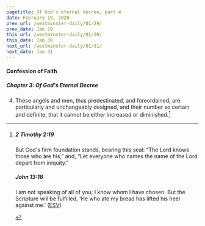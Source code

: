```yaml
---
pagetitle: Of God's eternal decree, part 4
date: February 19, 2020
prev_url: /westminster-daily/01/29/
prev_date: Jan 29
this_url: /westminster-daily/01/30/
this_date: Jan 30
next_url: /westminster-daily/01/31/
next_date: Jan 31
---
```


#### Confession of Faith

##### Chapter 3: Of God's Eternal Decree

4. These angels and men, thus predestinated, and foreordained, are particularly and unchangeably designed, and their number so certain and definite, that it cannot be either increased or diminished.[^fnref:wcf1]

[^fnref:wcf1]: <div class="esv"><h5>2 Timothy 2:19</h5> <div class="esv-text"><p id="p55002019.01-1">But God's firm foundation stands, bearing this seal: &#8220;The Lord knows those who are his,&#8221; and, &#8220;Let everyone who names the name of the Lord depart from iniquity.&#8221;</p> </div><h5>John 13:18</h5> <div class="esv-text"><p id="p43013018.01-2"><span class="woc">I am not speaking of all of you; I know whom I have chosen. But the Scripture will be fulfilled, &#8216;He who ate my bread has lifted his heel against me.&#8217;</span>  (<a href="http://www.esv.org" class="copyright">ESV</a>)</p> </div> </div>

